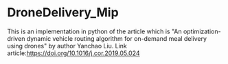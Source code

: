 # DroneDelivery_Mip
This is an implementation in python of the article which is "An optimization-driven dynamic vehicle routing algorithm for on-demand meal delivery using drones" by author Yanchao Liu.
Link article:https://doi.org/10.1016/j.cor.2019.05.024
